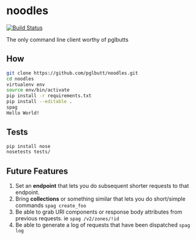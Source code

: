 # noodles

[![Build Status](https://travis-ci.org/pglbutt/noodles.svg?branch=master)](https://travis-ci.org/pglbutt/noodles)

The only command line client worthy of pglbutts

## How

```bash
git clone https://github.com/pglbutt/noodles.git
cd noodles
virtualenv env
source env/bin/activate
pip install -r requirements.txt
pip install --editable .
spag
Hello World!
```

## Tests

```bash
pip install nose
nosetests tests/
```

## Future Features

1. Set an __endpoint__ that lets you do subsequent shorter requests to that endpoint.
2. Bring __collections__ or something similar that lets you do short/simple commands `spag create_foo`
3. Be able to grab URI components or response body attributes from previous requests. ie `spag /v2/zones/!id`
4. Be able to generate a log of requests that have been dispatched `spag log`
